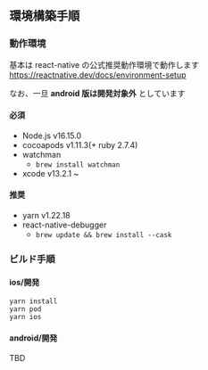 ## 環境構築手順

### 動作環境

基本は react-native の公式推奨動作環境で動作します
https://reactnative.dev/docs/environment-setup

なお、一旦 **android 版は開発対象外** としています

#### 必須

- Node.js v16.15.0
- cocoapods v1.11.3(+ ruby 2.7.4)
- watchman
  - `brew install watchman`
- xcode v13.2.1 ~

#### 推奨

- yarn v1.22.18
- react-native-debugger
  - `brew update && brew install --cask `

### ビルド手順

#### ios/開発

```
yarn install
yarn pod
yarn ios
```

#### android/開発

TBD

